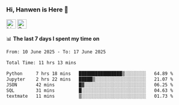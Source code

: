 ### Hi, Hanwen is Here 👋
<p>
	<a href="https://www.linkedin.com/in/liu-hanwen/"><img src="https://img.shields.io/badge/@hanwen-0A66C2?style=flat&logo=LinkedIn&logoColor=white" alt="Linkedin"  height="25px"/></a> 
	<a href="https://scholar.google.com/citations?user=HDF0su0AAAAJ"><img src="https://img.shields.io/badge/scholar-4385FE.svg?&style=plastic&logo=google-scholar&logoColor=white" alt="Google Scholar" height="25px"> </a>
</p>

📊 **The last 7 days I spent my time on** 
<!--START_SECTION:waka-->

```txt
From: 10 June 2025 - To: 17 June 2025

Total Time: 11 hrs 13 mins

Python     7 hrs 18 mins   ████████████████▒░░░░░░░░   64.89 %
Jupyter    2 hrs 22 mins   █████▒░░░░░░░░░░░░░░░░░░░   21.07 %
JSON       42 mins         █▓░░░░░░░░░░░░░░░░░░░░░░░   06.25 %
SQL        31 mins         █░░░░░░░░░░░░░░░░░░░░░░░░   04.63 %
textmate   11 mins         ▒░░░░░░░░░░░░░░░░░░░░░░░░   01.73 %
```

<!--END_SECTION:waka-->


<!--
**david990917/david990917** is a ✨ _special_ ✨ repository because its `README.md` (this file) appears on your GitHub profile.

Here are some ideas to get you started:

- 🔭 I’m currently working on ...
- 🌱 I’m currently learning ...
- 👯 I’m looking to collaborate on ...
- 🤔 I’m looking for help with ...
- 💬 Ask me about ...
- 📫 How to reach me: ...
- 😄 Pronouns: ...
- ⚡ Fun fact: ...
-->
